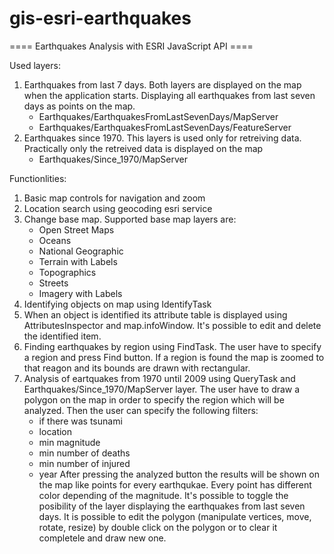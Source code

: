 gis-esri-earthquakes
====================

==== Earthquakes Analysis with ESRI JavaScript API ====

Used layers:
  1) Earthquakes from last 7 days. Both layers are displayed on the map when the application starts.
     Displaying all earthquakes from last seven days as points on the map.
       - Earthquakes/EarthquakesFromLastSevenDays/MapServer
       - Earthquakes/EarthquakesFromLastSevenDays/FeatureServer
  2) Earthquakes since 1970. This layers is used only for retreiving data. 
     Practically only the retreived data is displayed on the map
       - Earthquakes/Since_1970/MapServer

Functionlities:
  1) Basic map controls for navigation and zoom
  2) Location search using geocoding esri service
  3) Change base map. Supported base map layers are: 
     - Open Street Maps
     - Oceans
     - National Geographic
     - Terrain with Labels
     - Topographics
     - Streets
     - Imagery with Labels
  4) Identifying objects on map using IdentifyTask
  5) When an object is identified its attribute table is displayed using AttributesInspector and map.infoWindow.
     It's possible to edit and delete the identified item.
  6) Finding earthquakes by region using FindTask. The user have to specify a region and press Find button. If
     a region is found the map is zoomed to that reagon and its bounds are drawn with rectangular.
  7) Analysis of eartquakes from 1970 until 2009 using QueryTask and Earthquakes/Since_1970/MapServer layer. The user
     have to draw a polygon on the map in order to specify the region which will be analyzed. Then the user can specify
     the following filters:
      - if there was tsunami
      - location
      - min magnitude
      - min number of deaths
      - min number of injured
      - year
     After pressing the analyzed button the results will be shown on the map like points for every earthqukae. Every point has
     different color depending of the magnitude. It's possible to toggle the posibility of the layer displaying the earthquakes
     from last seven days. It is possible to edit the polygon (manipulate vertices, move, rotate, resize) by double click on the
     polygon or to clear it completele and draw new one.
    
